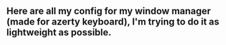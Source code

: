 ## Here are all my config for my window manager (made for azerty keyboard), I'm trying to do it as lightweight as possible.




